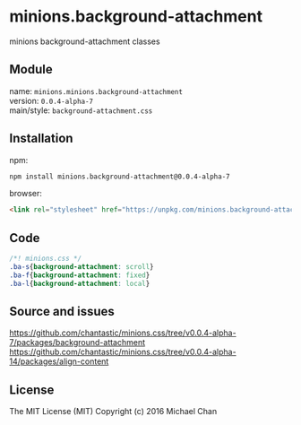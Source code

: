 # minions.background-attachment
minions background-attachment classes

## Module
name: `minions.minions.background-attachment`  
version: `0.0.4-alpha-7`  
main/style: `background-attachment.css`  

## Installation
npm:
```bash
npm install minions.background-attachment@0.0.4-alpha-7
```

browser:
```html
<link rel="stylesheet" href="https://unpkg.com/minions.background-attachment@0.0.4-alpha-7" />
```

## Code
```css
/*! minions.css */
.ba-s{background-attachment: scroll}
.ba-f{background-attachment: fixed}
.ba-l{background-attachment: local}

```

## Source and issues

https://github.com/chantastic/minions.css/tree/v0.0.4-alpha-7/packages/background-attachment
https://github.com/chantastic/minions.css/tree/v0.0.4-alpha-14/packages/align-content

## License

The MIT License (MIT)
Copyright (c) 2016 Michael Chan